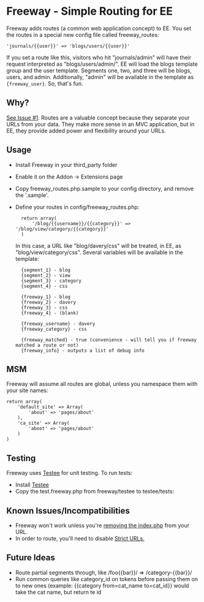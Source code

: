# Freeway - Simple Routing for EE

Freeway adds routes (a common web application concept) to EE. You set the routes in a special new config file called freeway_routes:

	'journals/{{user}}' => 'blogs/users/{{user}}'

If you set a route like this, visitors who hit "journals/admin" will have their request interpreted as "blogs/users/admin/". EE will load the blogs template group and the user template. Segments one, two, and three will be blogs, users, and admin. Additionally, "admin" will be available in the template as <code>{freeway_user}</code>. So, that's fun.

## Why?

[See Issue #1](https://github.com/averyvery/freeway/issues/1). Routes are a valuable concept because they separate your URLs from your data. They make more sense in an MVC application, but in EE, they provide added power and flexibility around your URLs.

## Usage

- Install Freeway in your third_party folder
- Enable it on the Addon -> Extensions page
- Copy freeway_routes.php.sample to your config directory, and remove the '.sample'.
- Define your routes in config/freeway_routes.php:

		return array(
			'/blog/{{username}}/{{category}}' => '/blog/view/category/{{category}}'
		)

	In this case, a URL like "blog/davery/css" will be treated, in EE, as "blog/view/category/css".
	Several variables will be available in the template:

		{segment_1} - blog
		{segment_2} - view
		{segment_3} - category
		{segment_4} - css

		{freeway_1} - blog
		{freeway_2} - davery
		{freeway_3} - css
		{freeway_4} - (blank)

		{freeway_username} - davery
		{freeway_category} - css

		{freeway_matched} - true (convenience - will tell you if freeway matched a route or not)
		{freeway_info} - outputs a list of debug info

## MSM

Freeway will assume all routes are global, unless you namespace them with your site names:

	return array(
		'default_site' => Array(
			'about' => 'pages/about'
		),
		'ca_site' => Array(
			'aboot' => 'pages/about'
		)
	)

## Testing

Freeway uses [Testee](http://experienceinternet.co.uk/software/testee/) for unit testing. To run tests:

- Install [Testee](http://experienceinternet.co.uk/software/testee/)
- Copy the test.freeway.php from freeway/testee to testee/tests:

## Known Issues/Incompatibilities

- Freeway won't work unless you're [removing the index.php](http://expressionengine.com/wiki/Remove_index.php_From_URLs/) from your URL.
- In order to route, you'll need to disable [Strict URLs.](http://expressionengine.com/user_guide/cp/design/templates/global_template_preferences.html)

## Future Ideas

- Route partial segments through, like /foo{{bar}}/ => /category-{{bar}}/
- Run common queries like category_id on tokens before passing them on to new ones (example: {{category from=cat_name to=cat_id}} would take the cat name, but return te id

